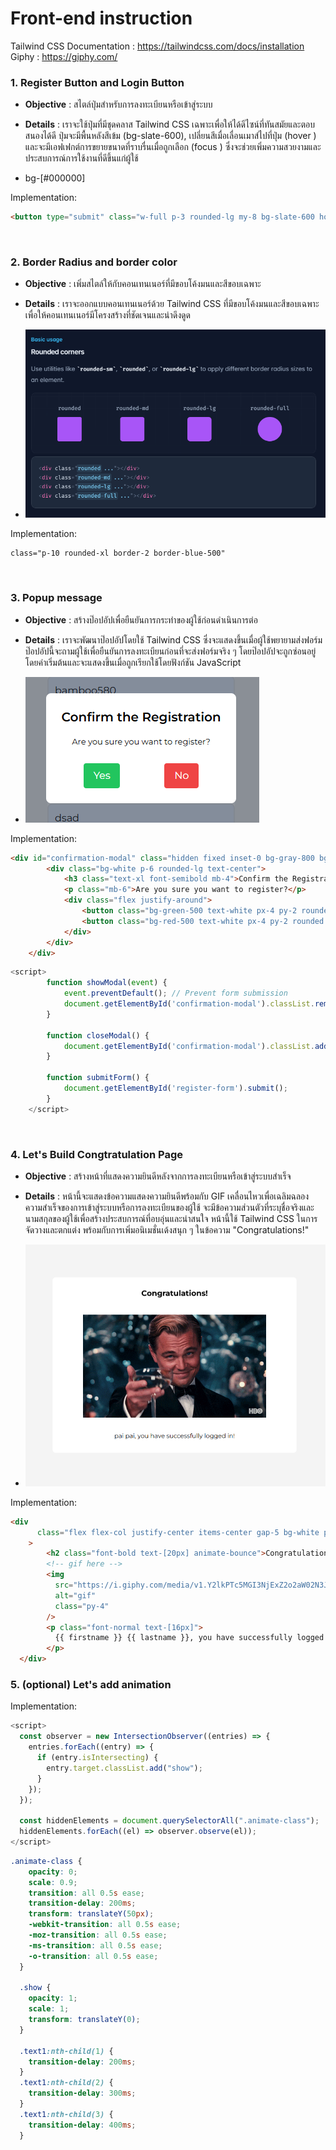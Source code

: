 # Front-end instruction

Tailwind CSS Documentation : https://tailwindcss.com/docs/installation
<br>Giphy : https://giphy.com/

### 1. Register Button and Login Button

- <strong>Objective</strong> : สไตล์ปุ่มสำหรับการลงทะเบียนหรือเข้าสู่ระบบ
- <strong>Details</strong> : เราจะใช้ปุ่มที่มีชุดคลาส Tailwind CSS เฉพาะเพื่อให้ได้ดีไซน์ที่ทันสมัยและตอบสนองได้ดี ปุ่มจะมีพื้นหลังสีเข้ม (bg-slate-600), เปลี่ยนสีเมื่อเลื่อนเมาส์ไปที่ปุ่ม (hover
  ) และจะมีเอฟเฟกต์การขยายขนาดที่ราบรื่นเมื่อถูกเลือก (focus
  ) ซึ่งจะช่วยเพิ่มความสวยงามและประสบการณ์การใช้งานที่ดีขึ้นแก่ผู้ใช้

- bg-[#000000]

Implementation:

```HTML
<button type="submit" class="w-full p-3 rounded-lg my-8 bg-slate-600 hover:bg-slate-700 text-white focus:scale-95 transition-all">Button</button>
```

&nbsp;

### 2. Border Radius and border color

- <strong>Objective</strong> : เพิ่มสไตล์ให้กับคอนเทนเนอร์ที่มีขอบโค้งมนและสีขอบเฉพาะ

- <strong>Details</strong> : เราจะออกแบบคอนเทนเนอร์ด้วย Tailwind CSS ที่มีขอบโค้งมนและสีขอบเฉพาะ เพื่อให้คอนเทนเนอร์มีโครงสร้างที่ชัดเจนและน่าดึงดูด

- <img src="img/Screenshot 2024-08-25 214721.png"
            alt="img">

Implementation:

```HTML
class="p-10 rounded-xl border-2 border-blue-500"
```

&nbsp;

### 3. Popup message

- <strong>Objective</strong> : สร้างป๊อปอัปเพื่อยืนยันการกระทำของผู้ใช้ก่อนดำเนินการต่อ
- <strong>Details</strong> : เราจะพัฒนาป๊อปอัปโดยใช้ Tailwind CSS ซึ่งจะแสดงขึ้นเมื่อผู้ใช้พยายามส่งฟอร์ม ป๊อปอัปนี้จะถามผู้ใช้เพื่อยืนยันการลงทะเบียนก่อนที่จะส่งฟอร์มจริง ๆ โดยป๊อปอัปจะถูกซ่อนอยู่โดยค่าเริ่มต้นและจะแสดงขึ้นเมื่อถูกเรียกใช้โดยฟังก์ชัน JavaScript

- <img src="img/Screenshot 2024-08-25 220939.png"
            alt="img">

Implementation:

```HTML
<div id="confirmation-modal" class="hidden fixed inset-0 bg-gray-800 bg-opacity-50 flex items-center justify-center z-50">
        <div class="bg-white p-6 rounded-lg text-center">
            <h3 class="text-xl font-semibold mb-4">Confirm the Registration</h3>
            <p class="mb-6">Are you sure you want to register?</p>
            <div class="flex justify-around">
                <button class="bg-green-500 text-white px-4 py-2 rounded hover:bg-green-600" onclick="submitForm()">Yes</button>
                <button class="bg-red-500 text-white px-4 py-2 rounded hover:bg-red-600" onclick="closeModal()">No</button>
            </div>
        </div>
    </div>
```

```js
<script>
        function showModal(event) {
            event.preventDefault(); // Prevent form submission
            document.getElementById('confirmation-modal').classList.remove('hidden');
        }

        function closeModal() {
            document.getElementById('confirmation-modal').classList.add('hidden');
        }

        function submitForm() {
            document.getElementById('register-form').submit();
        }
    </script>
```

&nbsp;

### 4. Let's Build Congtratulation Page

- <strong>Objective</strong> : สร้างหน้าที่แสดงความยินดีหลังจากการลงทะเบียนหรือเข้าสู่ระบบสำเร็จ
- <strong>Details</strong> : หน้านี้จะแสดงข้อความแสดงความยินดีพร้อมกับ GIF เคลื่อนไหวเพื่อเฉลิมฉลองความสำเร็จของการเข้าสู่ระบบหรือการลงทะเบียนของผู้ใช้ จะมีข้อความส่วนตัวที่ระบุชื่อจริงและนามสกุลของผู้ใช้เพื่อสร้างประสบการณ์ที่อบอุ่นและน่าสนใจ หน้านี้ใช้ Tailwind CSS ในการจัดวางและตกแต่ง พร้อมกับการเพิ่มอนิเมชั่นเด้งสนุก ๆ ในข้อความ "Congratulations!"

- <img src="img/Screenshot 2024-08-25 223747.png"
            alt="img">

Implementation:

```HTML
<div
      class="flex flex-col justify-center items-center gap-5 bg-white p-8 px-20 rounded-lg transition-all"
    >
        <h2 class="font-bold text-[20px] animate-bounce">Congratulations!</h2>
        <!-- gif here -->
        <img
          src="https://i.giphy.com/media/v1.Y2lkPTc5MGI3NjExZ2o2aW02N3JpdTR2N3Nxb211M2pkcXU5cHJuYndwNnV2Nms0b29jbCZlcD12MV9pbnRlcm5hbF9naWZfYnlfaWQmY3Q9Zw/BPJmthQ3YRwD6QqcVD/giphy.gif"
          alt="gif"
          class="py-4"
        />
        <p class="font-normal text-[16px]">
          {{ firstname }} {{ lastname }}, you have successfully logged in!
        </p>
  </div>
```

### 5. (optional) Let's add animation

Implementation:

```js
<script>
  const observer = new IntersectionObserver((entries) => {
    entries.forEach((entry) => {
      if (entry.isIntersecting) {
        entry.target.classList.add("show");
      }
    });
  });

  const hiddenElements = document.querySelectorAll(".animate-class");
  hiddenElements.forEach((el) => observer.observe(el));
</script>
```

```CSS
.animate-class {
    opacity: 0;
    scale: 0.9;
    transition: all 0.5s ease;
    transition-delay: 200ms;
    transform: translateY(50px);
    -webkit-transition: all 0.5s ease;
    -moz-transition: all 0.5s ease;
    -ms-transition: all 0.5s ease;
    -o-transition: all 0.5s ease;
  }

  .show {
    opacity: 1;
    scale: 1;
    transform: translateY(0);
  }

  .text1:nth-child(1) {
    transition-delay: 200ms;
  }
  .text1:nth-child(2) {
    transition-delay: 300ms;
  }
  .text1:nth-child(3) {
    transition-delay: 400ms;
  }
```
